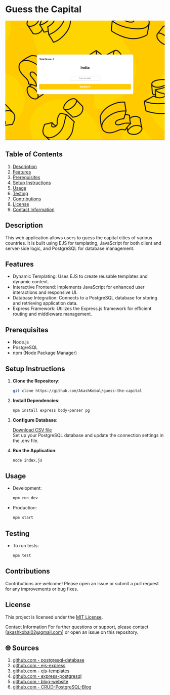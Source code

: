 # Guess the Capital
![Screenshot](https://github.com/AkashKobal/guess-the-capital/blob/main/Screenshot%202024-07-08%20175855.png)

## Table of Contents
1. [Description](#description)
2. [Features](#features)
3. [Prerequisites](#prerequisites)
4. [Setup Instructions](#setup-instructions)
5. [Usage](#usage)
6. [Testing](#testing)
7. [Contributions](#contributions)
8. [License](#license)
9. [Contact Information](#contact-information)

## Description
This web application allows users to guess the capital cities of various countries. It is built using EJS for templating, JavaScript for both client and server-side logic, and PostgreSQL for database management.

## Features
- Dynamic Templating: Uses EJS to create reusable templates and dynamic content.
- Interactive Frontend: Implements JavaScript for enhanced user interactions and responsive UI.
- Database Integration: Connects to a PostgreSQL database for storing and retrieving application data.
- Express Framework: Utilizes the Express.js framework for efficient routing and middleware management.

## Prerequisites
- Node.js
- PostgreSQL
- npm (Node Package Manager)

## Setup Instructions
1. **Clone the Repository**:
   ```sh
   git clone https://github.com/AkashKobal/guess-the-capital 

2. **Install Dependencies**:
   ```sh
   npm install express body-parser pg

3. **Configure Database**:

   [Download CSV file](https://github.com/AkashKobal/guess-the-capital/blob/main/capitals.csv) <br>
   Set up your PostgreSQL database and update the connection settings in the .env file.

5. **Run the Application**:
   ```sh
   node index.js

## Usage
+ Development:
  ```sh
  npm run dev

+ Production:
  ```sh
  npm start

## Testing
+ To run tests:
  ```sh
  npm test

## Contributions

Contributions are welcome! Please open an issue or submit a pull request for any improvements or bug fixes.

## License
This project is licensed under the [MIT License](https://github.com/AkashKobal/guess-the-capital/blob/main/LICENSE).

Contact Information
For further questions or support, please contact [akashkobal02@gmail.com] or open an issue on this repository.


## 🌐 Sources
1. [github.com - postgresql-database](https://github.com/topics/postgresql-database?l=javascript)
2. [github.com - ejs-express](https://github.com/topics/ejs-express?l=html)
3. [github.com - ejs-templates](https://github.com/topics/ejs-templates?l=javascript&o=desc&s=updated)
4. [github.com - express-postgresql](https://github.com/Rob-Rychs/express-postgresql)
5. [github.com - blog-website](https://github.com/topics/blog-website?l=ejs)
6. [github.com - CRUD-PostgreSQL-Blog](https://github.com/shanibider/CRUD-PostgreSQL-Blog)
</response>


